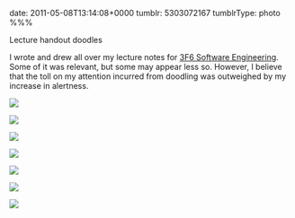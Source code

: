 date: 2011-05-08T13:14:08+0000
tumblr: 5303072167
tumblrType: photo
%%%

Lecture handout doodles

I wrote and drew all over my lecture notes for [3F6 Software Engineering][3F6]. Some of it was relevant, but some may appear less so. However, I believe that the toll on my attention incurred from doodling was outweighed by my increase in alertness.

![](tumblr_lkvork7H2L1qbnvjco1_1280.jpg)

![](tumblr_lkvork7H2L1qbnvjco2_1280.jpg)

![](tumblr_lkvork7H2L1qbnvjco3_1280.jpg)

![](tumblr_lkvork7H2L1qbnvjco4_1280.jpg)

![](tumblr_lkvork7H2L1qbnvjco5_1280.jpg)

![](tumblr_lkvork7H2L1qbnvjco6_1280.jpg)

![](tumblr_lkvork7H2L1qbnvjco7_1280.jpg)

[3F6]: http://www.eng.cam.ac.uk/teaching/courses/y3/3f6.html
